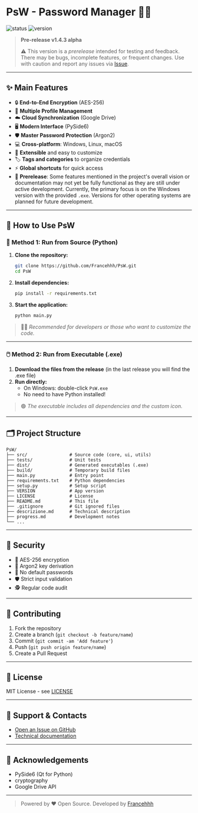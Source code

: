 # PsW - Password Manager 🚀🔐

![status](https://img.shields.io/badge/status-prerelease-yellow) ![version](https://img.shields.io/badge/version-v1.4.3--alpha-blue)

> **Pre-release v1.4.3 alpha**
>
> ⚠️ This version is a *prerelease* intended for testing and feedback. There may be bugs, incomplete features, or frequent changes. Use with caution and report any issues via [Issue](https://github.com/Francehhh/PsW/issues).

---

## ✨ Main Features

- 🔒 **End-to-End Encryption** (AES-256)
- 👤 **Multiple Profile Management**
- ☁️ **Cloud Synchronization** (Google Drive)
- 🖥️ **Modern Interface** (PySide6)
- 🛡️ **Master Password Protection** (Argon2)
- 💻 **Cross-platform**: Windows, Linux, macOS
- 🧩 **Extensible** and easy to customize
- 🏷️ **Tags and categories** to organize credentials
- ⚡ **Global shortcuts** for quick access
- 🧪 **Prerelease**: Some features mentioned in the project's overall vision
 or documentation may not yet be fully functional as they are still under
 active development.
 Currently, the primary focus is on the Windows version with the provided
 `.exe`. Versions for other operating systems are planned for future development.

---

## 🚀 How to Use PsW

### 🐍 Method 1: Run from Source (Python)

1. **Clone the repository:**
   ```bash
   git clone https://github.com/Francehhh/PsW.git
   cd PsW
   ```
2. **Install dependencies:**
   ```bash
   pip install -r requirements.txt
   ```
3. **Start the application:**
   ```bash
   python main.py
   ```

> 👨‍💻 *Recommended for developers or those who want to customize the code.*

---

### 🖱️ Method 2: Run from Executable (.exe)

1. **Download the files from the release** (in the last release you will find the .exe file)
2. **Run directly:**
   - On Windows: double-click `PsW.exe`
   - No need to have Python installed!

> 🟢 *The executable includes all dependencies and the custom icon.*

---

## 🗂️ Project Structure

```text
PsW/
├── src/                # Source code (core, ui, utils)
├── tests/              # Unit tests
├── dist/               # Generated executables (.exe)
├── build/              # Temporary build files
├── main.py             # Entry point            
├── requirements.txt    # Python dependencies
├── setup.py            # Setup script
├── VERSION             # App version
├── LICENSE             # License
├── README.md           # This file
├── .gitignore          # Git ignored files
├── descrizione.md      # Technical description
├── progress.md         # Development notes
└── ...
```

---

## 🔐 Security

- 🔑 AES-256 encryption
- 🧬 Argon2 key derivation
- 🚫 No default passwords
- 🛡️ Strict input validation
- 🕵️ Regular code audit

---

## 🤝 Contributing

1. Fork the repository
2. Create a branch (`git checkout -b feature/name`)
3. Commit (`git commit -am 'Add feature'`)
4. Push (`git push origin feature/name`)
5. Create a Pull Request

---

## 📜 License

MIT License - see [LICENSE](LICENSE)

---

## 💬 Support & Contacts

- [Open an Issue on GitHub](https://github.com/Francehhh/PsW/issues)
- [Technical documentation](descrizione.md)

---

## 🙏 Acknowledgements

- PySide6 (Qt for Python)
- cryptography
- Google Drive API

---

> Powered by ❤️ Open Source. Developed by [Francehhh](https://github.com/Francehhh/PsW)
